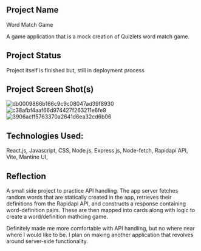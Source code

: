 ## Project Name
Word Match Game

A game application that is a mock creation of Quizlets word match game. 

## Project Status
Project itself is finished but, still in deployment process

## Project Screen Shot(s)   
![db0009866b166c9c9c08047ad39f8930](https://github.com/nickdibartolo1/Word-Match-Game/assets/107448423/fbd6969b-21dd-4731-b40e-39026667cbb4)
![c38afbf4aaf66d974427f263211e6fe9](https://github.com/nickdibartolo1/Word-Match-Game/assets/107448423/e33c2baa-1028-4418-ac0e-7df2dbdbc445)
![3906acff5763370a2641d6ea32cd6b06](https://github.com/nickdibartolo1/Word-Match-Game/assets/107448423/6bb29912-bad3-4b36-9fb7-61e4daa4bf80)


## Technologies Used:
React.js,
Javascript,
CSS,
Node.js,
Express.js,
Node-fetch,
Rapidapi API,
Vite,
Mantine UI,


## Reflection

 A small side project to practice API handling. The app server fetches random words that are statically created in the app, retrieves their definitions from the Rapidapi API, and constructs a response containing word-definition pairs.
 These are then mapped into cards along with logic to create a word/definition mathcing game.

 Definitely made me more comfortable with API handling, but no where near where I would like to be. I plan on making another application that revolves around server-side functionality. 
